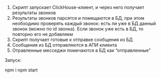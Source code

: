 1. Скрипт запускает ClickHouse-клиент, и через него получает результаты звонков
2. Результаты звонков парсятся и помещаются в БД, при этом необходимо проверять каждый звонок: есть ли уже в БД данный звонок (можно по id звонка). Если звонок уже есть в БД, то повторно его не добавляем
4. Скрипт получает готовые к отправке сообщения из БД
5. Сообщения из БД отправляются в АПИ клиента
6. Отравленные месседжи помечаются в БД как “отправленные”

Запуск:

npm i 
npm start